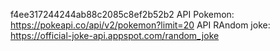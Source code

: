 f4ee317244244ab88c2085c8ef2b52b2
API Pokemon: https://pokeapi.co/api/v2/pokemon?limit=20
API RAndom joke: https://official-joke-api.appspot.com/random_joke
